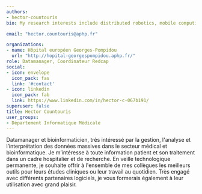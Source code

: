```yaml
---
authors:
- hector-countouris
bio: My research interests include distributed robotics, mobile computing and programmable matter.

email: "hector.countouris@aphp.fr"

organizations:
- name: Hôpital européen Georges-Pompidou
  url: "http://hopital-georgespompidou.aphp.fr/"
role: Datamanager, Coordinateur Redcap
social:
- icon: envelope
  icon_pack: fas
  link: '#contact'
- icon: linkedin
  icon_pack: fab
  link: https://www.linkedin.com/in/hector-c-067b191/
superuser: false
title: Hector Countouris
user_groups:
- Département Informatique Médicale
---
```


Datamanager et bioinformaticien, très intéressé par la gestion, l'analyse et l’interprétation des données massives dans le secteur médical et bioinformatique. Je m’intéresse à toute information patient et son traitement dans un cadre hospitalier et de recherche. En veille technologique permanente, je souhaite offrir à l'ensemble de mes collègues les meilleurs outils pour leurs études cliniques ou leur travail au quotidien. Très engagé avec différents partenaires logiciels, je vous formerais également à leur utilisation avec grand plaisir.

